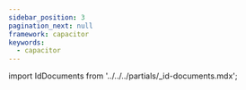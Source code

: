 ```yaml
---
sidebar_position: 3
pagination_next: null
framework: capacitor
keywords:
  - capacitor
---
```


import IdDocuments from '../../../partials/_id-documents.mdx';

<IdDocuments/>